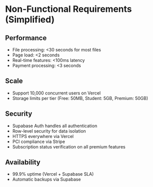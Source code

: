 # Non-Functional Requirements (Simplified)

## Performance
- File processing: <30 seconds for most files
- Page load: <2 seconds
- Real-time features: <100ms latency
- Payment processing: <3 seconds

## Scale
- Support 10,000 concurrent users on Vercel
- Storage limits per tier (Free: 50MB, Student: 5GB, Premium: 50GB)

## Security
- Supabase Auth handles all authentication
- Row-level security for data isolation
- HTTPS everywhere via Vercel
- PCI compliance via Stripe
- Subscription status verification on all premium features

## Availability
- 99.9% uptime (Vercel + Supabase SLA)
- Automatic backups via Supabase

